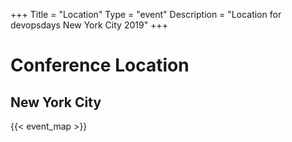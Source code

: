 +++
Title = "Location"
Type = "event"
Description = "Location for devopsdays New York City 2019"
+++

<p></p>

<h1>Conference Location</h1>

## New York City

{{< event_map >}}

